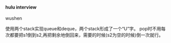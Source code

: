 #### hulu interview

wushen

使用两个stack实现queue和deque，两个stack形成了一个“U”字。
pop时不用每次都要把s1倒到s2,再把剩余地倒回来，需要的时候(s2为空的时候)倒一次就行。

